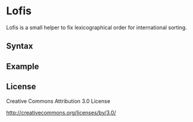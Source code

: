 Lofis
=====
Lofis is a small helper to fix lexicographical order for international sorting.

Syntax
------


Example
-------


License
-------
Creative Commons Attribution 3.0 License

http://creativecommons.org/licenses/by/3.0/